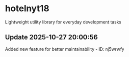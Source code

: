 # hotelnyt18
Lightweight utility library for everyday development tasks

## Update 2025-10-27 20:00:56
Added new feature for better maintainability - ID: nj5wrwfy

